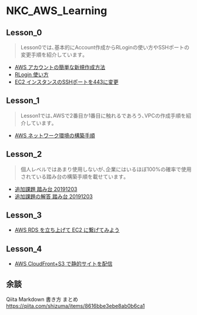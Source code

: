 # NKC_AWS_Learning

## Lesson_0

> Lesson0では､基本的にAccount作成からRLoginの使い方やSSHポートの変更手順を紹介しています｡

- [AWS アカウントの簡単な新規作成方法](Lesson_0/AWS_AccountCreate.md)
- [RLogin 使い方](Lesson_0/RLogin_HowToUse.md)
- [EC2 インスタンスのSSHポートを443に変更](Lesson_0/AWS_EC2_SSH443.md)

## Lesson_1

> Lesson1では､AWSで2番目か1番目に触れるであろう､VPCの作成手順を紹介しています｡

- [AWS ネットワーク環境の構築手順](Lesson_1/AWS_VPC_Create.md)

## Lesson_2

> 個人レベルではあまり使用しないが､企業にはいるほぼ100%の確率で使用されている踏み台の構築手順を載せています｡

- [追加課題 踏み台 20191203](Lesson_2/AWS_Springboard.md)
- [追加課題の解答 踏み台 20191203](Lesson_2/AWS_SpringboardAnswer.md)

## Lesson_3

- [AWS RDS を立ち上げて EC2 に繋げてみよう](Lesson_3/AWS_RDS_EC2_Connection.md)

## Lesson_4

- [AWS CloudFront+S3 で静的サイトを配信](Lesson_4/AWS_CloudFront_S3_Delivery.md)

## 余談
Qiita Markdown 書き方 まとめ
https://qiita.com/shizuma/items/8616bbe3ebe8ab0b6ca1


